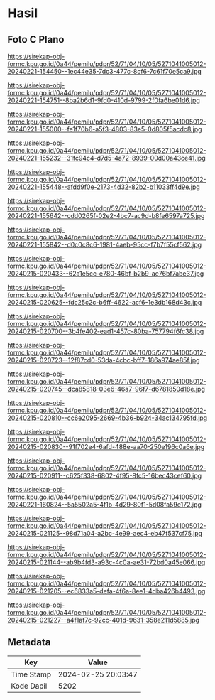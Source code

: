 # Hasil

## Foto C Plano

https://sirekap-obj-formc.kpu.go.id/0a44/pemilu/pdpr/52/71/04/10/05/5271041005012-20240221-154450--1ec44e35-7dc3-477c-8cf6-7c61f70e5ca9.jpg

https://sirekap-obj-formc.kpu.go.id/0a44/pemilu/pdpr/52/71/04/10/05/5271041005012-20240221-154751--8ba2b6d1-9fd0-410d-9799-2f0fa6be01d6.jpg

https://sirekap-obj-formc.kpu.go.id/0a44/pemilu/pdpr/52/71/04/10/05/5271041005012-20240221-155000--fe1f70b6-a5f3-4803-83e5-0d805f5acdc8.jpg

https://sirekap-obj-formc.kpu.go.id/0a44/pemilu/pdpr/52/71/04/10/05/5271041005012-20240221-155232--31fc94c4-d7d5-4a72-8939-00d00a43ce41.jpg

https://sirekap-obj-formc.kpu.go.id/0a44/pemilu/pdpr/52/71/04/10/05/5271041005012-20240221-155448--afdd9f0e-2173-4d32-82b2-b11033ff4d9e.jpg

https://sirekap-obj-formc.kpu.go.id/0a44/pemilu/pdpr/52/71/04/10/05/5271041005012-20240221-155642--cdd0265f-02e2-4bc7-ac9d-b8fe6597a725.jpg

https://sirekap-obj-formc.kpu.go.id/0a44/pemilu/pdpr/52/71/04/10/05/5271041005012-20240221-155842--d0c0c8c6-1981-4aeb-95cc-f7b7f55cf562.jpg

https://sirekap-obj-formc.kpu.go.id/0a44/pemilu/pdpr/52/71/04/10/05/5271041005012-20240215-020433--62a1e5cc-e780-46bf-b2b9-ae76bf7abe37.jpg

https://sirekap-obj-formc.kpu.go.id/0a44/pemilu/pdpr/52/71/04/10/05/5271041005012-20240215-020625--fdc25c2c-b6ff-4622-acf6-1e3db168d43c.jpg

https://sirekap-obj-formc.kpu.go.id/0a44/pemilu/pdpr/52/71/04/10/05/5271041005012-20240215-020700--3b4fe402-ead1-457c-80ba-757794f6fc38.jpg

https://sirekap-obj-formc.kpu.go.id/0a44/pemilu/pdpr/52/71/04/10/05/5271041005012-20240215-020723--12f87cd0-53da-4cbc-bff7-186a974ae85f.jpg

https://sirekap-obj-formc.kpu.go.id/0a44/pemilu/pdpr/52/71/04/10/05/5271041005012-20240215-020745--dca85818-03e6-46a7-96f7-d6781850d18e.jpg

https://sirekap-obj-formc.kpu.go.id/0a44/pemilu/pdpr/52/71/04/10/05/5271041005012-20240215-020810--cc6e2095-2669-4b36-b924-34ac134795fd.jpg

https://sirekap-obj-formc.kpu.go.id/0a44/pemilu/pdpr/52/71/04/10/05/5271041005012-20240215-020830--91f702e4-6afd-488e-aa70-250e196c0a6e.jpg

https://sirekap-obj-formc.kpu.go.id/0a44/pemilu/pdpr/52/71/04/10/05/5271041005012-20240215-020911--c625f338-6802-4f95-8fc5-16bec43cef60.jpg

https://sirekap-obj-formc.kpu.go.id/0a44/pemilu/pdpr/52/71/04/10/05/5271041005012-20240221-160824--5a5502a5-4f1b-4d29-80f1-5d08fa59e172.jpg

https://sirekap-obj-formc.kpu.go.id/0a44/pemilu/pdpr/52/71/04/10/05/5271041005012-20240215-021125--98d71a04-a2bc-4e99-aec4-eb47f537cf75.jpg

https://sirekap-obj-formc.kpu.go.id/0a44/pemilu/pdpr/52/71/04/10/05/5271041005012-20240215-021144--ab9b4fd3-a93c-4c0a-ae31-72bd0a45e066.jpg

https://sirekap-obj-formc.kpu.go.id/0a44/pemilu/pdpr/52/71/04/10/05/5271041005012-20240215-021205--ec6833a5-defa-4f6a-8ee1-4dba426b4493.jpg

https://sirekap-obj-formc.kpu.go.id/0a44/pemilu/pdpr/52/71/04/10/05/5271041005012-20240215-021227--a4f1af7c-92cc-401d-9631-358e211d5885.jpg


## Metadata

| Key        | Value               |
| ---------- | ------------------- |
| Time Stamp | 2024-02-25 20:03:47 |
| Kode Dapil | 5202                |



